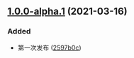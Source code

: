 ## [1.0.0-alpha.1](https://github.com/OopsYao/swufethesis/compare/v1.0.0-alpha.0...v1.0.0-alpha.1) (2021-03-16)


### Added

* 第一次发布 ([2597b0c](https://github.com/OopsYao/swufethesis/commit/2597b0cb207b2f67b17a1948e9bc04117ddeb1cd))

